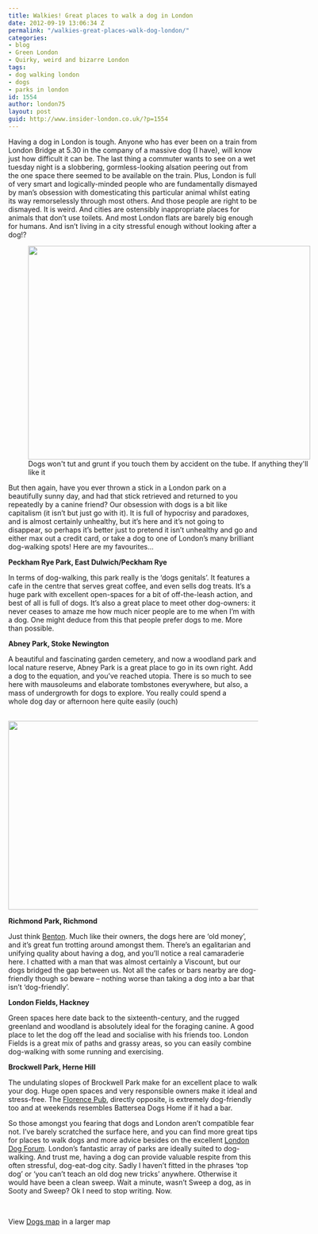 ```yaml
---
title: Walkies! Great places to walk a dog in London
date: 2012-09-19 13:06:34 Z
permalink: "/walkies-great-places-walk-dog-london/"
categories:
- blog
- Green London
- Quirky, weird and bizarre London
tags:
- dog walking london
- dogs
- parks in london
id: 1554
author: london75
layout: post
guid: http://www.insider-london.co.uk/?p=1554
---
```


Having a dog in London is tough. Anyone who has ever been on a train from London Bridge at 5.30 in the company of a massive dog (I have), will know just how difficult it can be. The last thing a commuter wants to see on a wet tuesday night is a slobbering, gormless-looking alsation peering out from the one space there seemed to be available on the train. Plus, London is full of very smart and logically-minded people who are fundamentally dismayed by man&#8217;s obsession with domesticating this particular animal whilst eating its way remorselessly through most others. And those people are right to be dismayed. It is weird. And cities are ostensibly inappropriate places for animals that don&#8217;t use toilets. And most London flats are barely big enough for humans. And isn&#8217;t living in a city stressful enough without looking after a dog!?

<div>
  <figure id="attachment_1556" style="width: 569px" class="wp-caption aligncenter"><a href="/wp-content/uploads/2012/08/dog-on-tube.jpg"><img class=" wp-image-1556" src="/wp-content/uploads/2012/08/dog-on-tube.jpg" alt="" width="569" height="430" /></a><figcaption class="wp-caption-text">Dogs won't tut and grunt if you touch them by accident on the tube. If anything they'll like it</figcaption></figure> 
  
  <p>
    But then again, have you ever thrown a stick in a London park on a beautifully sunny day, and had that stick retrieved and returned to you repeatedly by a canine friend? Our obsession with dogs is a bit like capitalism (it isn&#8217;t but just go with it). It is full of hypocrisy and paradoxes, and is almost certainly unhealthy, but it&#8217;s here and it&#8217;s not going to disappear, so perhaps it&#8217;s better just to pretend it isn&#8217;t unhealthy and go and either max out a credit card, or take a dog to one of London&#8217;s many brilliant dog-walking spots! Here are my favourites&#8230;
  </p>
  
  <p>
    <strong>Peckham Rye Park, East Dulwich/Peckham Rye</strong>
  </p>
  
  <p>
    In terms of dog-walking, this park really is the &#8216;dogs genitals&#8217;. It features a cafe in the centre that serves great coffee, and even sells dog treats. It&#8217;s a huge park with excellent open-spaces for a bit of off-the-leash action, and best of all is full of dogs. It&#8217;s also a great place to meet other dog-owners: it never ceases to amaze me how much nicer people are to me when I&#8217;m with a dog. One might deduce from this that people prefer dogs to me. More than possible.
  </p>
  
  <p>
    <strong>Abney Park, Stoke Newington</strong>
  </p>
  
  <p>
    A beautiful and fascinating garden cemetery, and now a woodland park and local nature reserve, Abney Park is a great place to go in its own right. Add a dog to the equation, and you&#8217;ve reached utopia. There is so much to see here with mausoleums and elaborate tombstones everywhere, but also, a mass of undergrowth for dogs to explore. You really could spend a whole dog day or afternoon here quite easily (ouch)<strong>     </strong>
  </p>
  
  <p style="text-align: center">
    <strong><strong>  </strong><strong> <a href="/wp-content/uploads/2012/08/abney-park.jpg"><img class="aligncenter  wp-image-1557" src="/wp-content/uploads/2012/08/abney-park.jpg" alt="" width="569" height="380" /></a></strong></strong>
  </p>
  
  <p>
    <strong>Richmond Park, Richmond</strong>
  </p>
  
  <p>
    Just think <a href="http://www.youtube.com/watch?v=Dsb5HH8m24Y">Benton</a>. Much like their owners, the dogs here are &#8216;old money&#8217;, and it&#8217;s great fun trotting around amongst them. There&#8217;s an egalitarian and unifying quality about having a dog, and you&#8217;ll notice a real camaraderie here. I chatted with a man that was almost certainly a Viscount, but our dogs bridged the gap between us. Not all the cafes or bars nearby are dog-friendly though so beware &#8211; nothing worse than taking a dog into a bar that isn&#8217;t &#8216;dog-friendly&#8217;.
  </p>
  
  <p>
    <strong>London Fields, Hackney</strong>
  </p>
  
  <p>
    Green spaces here date back to the sixteenth-century, and the rugged greenland and woodland is absolutely ideal for the foraging canine. A good place to let the dog off the lead and socialise with his friends too. London Fields is a great mix of paths and grassy areas, so you can easily combine dog-walking with some running and exercising.
  </p>
  
  <p>
    <strong>Brockwell Park, Herne Hill</strong>
  </p>
  
  <p>
    The undulating slopes of Brockwell Park make for an excellent place to walk your dog. Huge open spaces and very responsible owners make it ideal and stress-free. The <a href="http://www.capitalpubcompany.com/the-florence/">Florence Pub</a>, directly opposite, is extremely dog-friendly too and at weekends resembles Battersea Dogs Home if it had a bar.
  </p>
  
  <p>
    So those amongst you fearing that dogs and London aren&#8217;t compatible fear not. I&#8217;ve barely scratched the surface here, and you can find more great tips for places to walk dogs and more advice besides on the excellent <a href="http://www.londondogforum.co.uk/">London Dog Forum</a>. London&#8217;s fantastic array of parks are ideally suited to dog-walking. And trust me, having a dog can provide valuable respite from this often stressful, dog-eat-dog city. Sadly I haven&#8217;t fitted in the phrases &#8216;top dog&#8217; or &#8216;you can&#8217;t teach an old dog new tricks&#8217; anywhere. Otherwise it would have been a clean sweep. Wait a minute, wasn&#8217;t Sweep a dog, as in Sooty and Sweep? Ok I need to stop writing. Now.
  </p>
  
  <p>
    &nbsp;
  </p>
  
  <p>
    View <a href="http://maps.google.co.uk/maps/ms?msa=0&msid=205754205686285923528.0004baceb8c1d74db0a5a&ie=UTF8&t=m&ll=51.505751,-0.168228&spn=0.149588,0.390701&z=11&source=embed">Dogs map</a> in a larger map
  </p>
</div>
